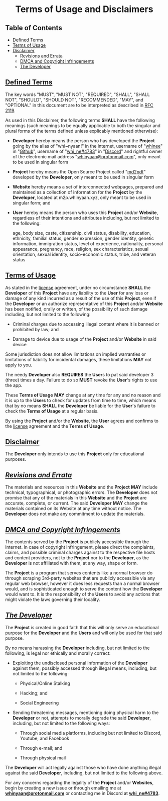 <h1 align="center" style="font-weight: bold">
    Terms of Usage and Disclaimers
</h1>


<div class="toc"><h2 id="toc"><b><a href="#toc">Table of Contents</a></b></h2>
<ul><li><a href="#defined-terms">Defined Terms</a></li><li><a href="#terms-of-usage">Terms of Usage</a></li><li><a href="#disclaimer">Disclaimer</a><ul><li><a href="#disclaimer-revisions-and-errata">Revisions and Errata</a></li><li><a href="#disclaimer-dmca-and-copyright-infringements">DMCA and Copyright Infringements</a></li><li><a href="#disclaimer-the-developer">The Developer</a></li></ul></li></ul></div>

<h2 id="defined-terms"><b><a href="#defined-terms">Defined Terms</a></b></h2>

The key words "MUST", "MUST NOT", "REQUIRED", "SHALL", "SHALL NOT", "SHOULD", "SHOULD NOT", "RECOMMENDED", "MAY", and "OPTIONAL" in this document are to be interpreted as described in [RFC 2119](https://datatracker.ietf.org/doc/html/rfc2119).

As used in this Disclaimer, the following terms **SHALL** have the following meanings (such meanings to be equally applicable to both the singular and plural forms of the terms defined unless explicably mentioned otherwise):

- **Developer** hereby means the person who has developed the **Project** going by the alias of "whi~nyaan!" in the internet, username of "[whinee](https://www.github.com/whinee)" in "[Github](https://github.com)", username of "[whi_ne#4783](https://www.github.com/whinee)" in "[Discord](https://discord.com/users/848092597822160907)" and rightful owner of the electronic mail address "[whinyaan@protonmail.com](mailto:whinyaan@protonmail.com)", only meant to be used in singular form

- **Project** hereby means the Open Source Project called "[md2pdf](https://www.github.com/whinee/md2pdf)" developed by the **Developer**, only meant to be used in singular form

- **Website** hereby means a set of interconnected webpages, prepared and maintained as a collection of information for the **Project** by the **Developer**, located at m2p.whinyaan.xyz, only meant to be used in singular form; and

- **User** hereby means the person who uses this **Project** and/or **Website**, regardless of their intentions and attributes including, but not limited to the following:

    age, body size, caste, citizenship, civil status, disability, education, ethnicity, familial status, gender expression, gender identity, genetic information, immigration status, level of experience, nationality, personal appearance, pregnancy, race, religion, sex characteristics, sexual orientation, sexual identity, socio-economic status, tribe, and veteran status

<h2 id="terms-of-usage"><b><a href="#terms-of-usage">Terms of Usage</a></b></h2>

As stated in the [license](license.md) agreement, under no circumstance **SHALL** the **Developer** of this **Project** have any liability to the **User** for any loss or damage of any kind incurred as a result of the use of this **Project**, even if the **Developer** or an authorize representative of this **Project** and/or **Website** has been notified, orally or written, of the possibility of such damage including, but not limited to the following:

- Criminal charges due to accessing illegal content where it is banned or prohibited by law; and

- Damage to device due to usage of the **Project** and/or **Website** in said device

Some jurisdiction does not allow limitations on implied warranties or limitations of liability for incidental damages, these limitations **MAY** not apply to you.

The needy **Developer** also **REQUIRES** the **User**s to pat said developer 3 (three) times a day. Failure to do so **MUST** revoke the **User**'s rights to use the app.

These **Terms of Usage** **MAY** change at any time for any and no reason and it is up to the **Users** to check for updates from time to time, which means that by no means **SHALL** the **Developer** be liable for the **User**'s failure to check the **Terms of Usage** at a regular basis.

By using the **Project** and/or the **Website**, the **User** agrees and confirms to the [license](license.md) agreement and the **Terms of Usage**.

<h2 id="disclaimer"><b><a href="#disclaimer">Disclaimer</a></b></h2>

The **Developer** only intends to use this **Project** only for educational purposes.

<h2 id="disclaimer-revisions-and-errata"><b><i><a href="#disclaimer-revisions-and-errata">Revisions and Errata</a></i></b></h2>

The materials and resources in this **Website** and the **Project** **MAY** include technical, typographical, or photographic errors. The **Developer** does not promise that any of the materials in this **Website** and the **Project** are accurate, complete, or current. The said **Developer** **MAY** change the materials contained on its Website at any time without notice. The **Developer** does not make any commitment to update the materials.

<h2 id="disclaimer-dmca-and-copyright-infringements"><b><i><a href="#disclaimer-dmca-and-copyright-infringements">DMCA and Copyright Infringements</a></i></b></h2>

The contents served by the **Project** is publicly accessible through the Internet. In case of copyright infringement, please direct the complaints, claims, and possible criminal charges against to the respective file hosts and content providers, not to the **Project** nor to the **Developer**, as the **Developer** is not affiliated with them, at any way, shape or form.

The **Project** is a program that serves contents like a normal browser do through scraping 3rd-party websites that are publicly accessible via any regular web browser, however it does less requests than a normal browser would, and is sophisticated enough to serve the content how the **Developer** would want to. It is the responsibility of the **Users** to avoid any actions that might violate the laws governing their locality.

<h2 id="disclaimer-the-developer"><b><i><a href="#disclaimer-the-developer">The Developer</a></i></b></h2>

The **Project** is created in good faith that this will only serve an educational purpose for the **Developer** and the **Users** and will only be used for that said purpose.

By no means harassing the **Developer** including, but not limited to the following, is legal nor ethically and morally correct:

- Exploiting the undisclosed personal information of the **Developer** against them, possibly accessed through illegal means, including, but not limited to the following:

    - Physical/Online Stalking

    - Hacking; and

    - Social Engineering

- Sending threatening messages, mentioning doing physical harm to the **Developer** or not, attempts to morally degrade the said **Developer**, including, but not limited to the following ways:

    - Through social media platforms, including but not limited to Discord, Youtube, and Facebook

    - Through e-mail; and

    - Through physical mail

The **Developer** will act legally against those who have done anything illegal against the said **Developer**, including, but not limited to the following above.

For any concerns regarding the legality of the **Project** and/or **Websites**, begin by creating a new issue or through emailing me at **<a target="_blank" href="mailto:whinyaan@protonmail.com">whinyaan@protonmail.com</a>** or contacting me in Discord at **<a target="_blank" href="https://discord.com/users/867696753434951732">whi_ne#4783</a>**.

